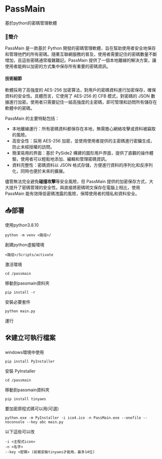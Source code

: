 # PassMain
基於python的密碼管理軟體

### 📝簡介
PassMain 是一款基於 Python 開發的密碼管理軟體，旨在幫助使用者安全地保存和管理他們的所有密碼。隨著互聯網服務的普及，使用者需要記住的密碼數量不斷增加，且這些密碼通常複雜難記。PassMain 提供了一個本地離線的解決方案，讓使用者能夠以加密的方式集中保存所有重要的密碼資訊。

#### 技術細節
軟體採用了高強度的 AES-256 加密算法，對用戶的密碼資料進行加密保存，確保資料的安全性。具體而言，它使用了 AES-256 的 CFB 模式，對密碼的 JSON 數據進行加密。使用者只需要記住一組高強度的主密碼，即可管理和訪問所有儲存在軟體中的密碼。

PassMain 的主要特點包括：

- 本地離線運行：所有密碼資料都保存在本地，無需擔心網絡攻擊或資料被竊取的風險。
- 高安全性：採用 AES-256 加密，並使用使用者提供的主密碼進行密鑰生成，防止未經授權的訪問。
- 簡潔易用的界面：基於 PySide2 構建的圖形用戶界面，提供了直觀的操作體驗，使用者可以輕鬆地添加、編輯和管理密碼資訊。
- 資料完整性：密碼資料以 JSON 格式存儲，方便進行資料的序列化和反序列化，同時也便於未來的擴展。

儘管無法完全避免**碰撞攻擊**等安全風險，但 PassMain 提供的加密保存方式，大大提升了密碼管理的安全性。與直接將密碼明文保存在電腦上相比，使用 PassMain 能有效降低密碼洩露的風險，保障使用者的隱私和資料安全。
## 📥部署

使用python3.8.10

```python -m venv <路徑>/```

創建python虛擬環境

```<路徑>/Scripts/activate```

激活環境

```cd /passmain```

移動到passmain資料夾

```pip install -r ```

安裝必要套件

```python main.py```

運行

## 🛠️建立可執行檔案

windows環境中使用

```pip install PyInstaller```

安裝 PyInstaller

```cd /passmain```

移動到passmain資料夾

```pip install tinyaes```

要加密原程式碼可以用(可選)

```python.exe -m PyInstaller -i ico4.ico -n PassMain.exe --onefile --noconsole --key abc main.py```

以下這些可以改

``` 
-i <主程式icon>
-n <名字>
--key <密碼> (前面安裝tinyaes才能用，最多14位)
```

